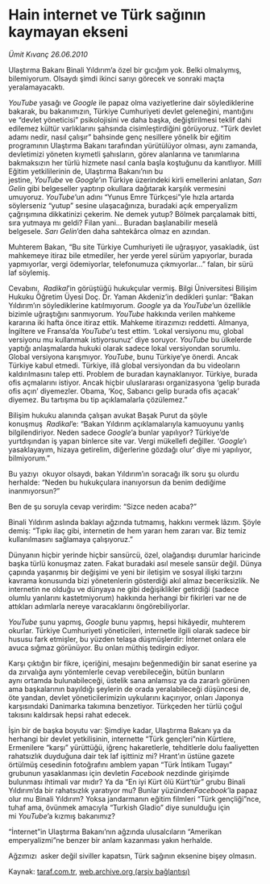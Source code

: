# Hain internet ve Türk sağının kaymayan ekseni 

*Ümit Kıvanç 26.06.2010*

<div class="yazi">
<p>Ulaştırma Bakanı Binali Yıldırım’a özel bir gıcığım yok. Belki olmalıymış, bilemiyorum. Olsaydı şimdi ikinci sarıyı görecek ve sonraki maçta yeralamayacaktı.</p>
<p><i>YouTube</i> yasağı ve <i>Google</i> ile papaz olma vaziyetlerine dair söylediklerine bakarak, bu bakanımızın, Türkiye Cumhuriyeti devlet geleneğini, mantığını ve “devlet yöneticisi” psikolojisini ve daha başka, değiştirilmesi teklif dahi edilemez kültür varlıklarını şahsında cisimleştirdiğini görüyoruz. “Türk devlet adamı nedir, nasıl çalışır” bahsinde genç nesillere yönelik bir eğitim programının Ulaştırma Bakanı tarafından yürütülüyor olması, aynı zamanda, devletimizi yöneten kıymetli şahısların, görev alanlarına ve tanımlarına bakmaksızın her türlü hizmete nasıl canla başla koştuğunu da kanıtlıyor. Millî Eğitim yetkililerinin de, Ulaştırma Bakanı’nın bu jestine, <i>YouTube</i> ve <i>Google</i>’ın Türkiye üzerindeki kirli emellerini anlatan, <i>Sarı Gelin </i>gibi belgeseller yaptırıp okullara dağıtarak karşılık vermesini umuyoruz. <i>YouTube</i>’un adını “Yunus Emre Türkçesi”yle hızla artarda söylerseniz “yutup” sesine ulaşacağınıza, buradaki açık emperyalizm çağrışımına dikkatinizi çekerim. Ne demek yutup? Bölmek parçalamak bitti, sıra yutmaya mı geldi? Filan yani... Buradan başlanabilir meselâ belgesele. <i>Sarı Gelin</i>’den daha sahtekârca olmaz en azından.</p>
<p>Muhterem Bakan, “Bu site Türkiye Cumhuriyeti ile uğraşıyor, yasakladık, üst mahkemeye itiraz bile etmediler, her yerde yerel sürüm yapıyorlar, burada yapmıyorlar, vergi ödemiyorlar, telefonumuza çıkmıyorlar...” falan, bir sürü laf söylemiş.</p>
<p>Cevabını, <i> Radikal</i>’in görüştüğü hukukçular vermiş. Bilgi Üniversitesi Bilişim Hukuku Öğretim Üyesi Doç. Dr. Yaman Akdeniz’in dedikleri şunlar: “Bakan Yıldırım’ın söylediklerine katılmıyorum. <i>Google</i> ya da <i>YouTube</i>’un özellikle bizimle uğraştığını sanmıyorum. <i>YouTube</i> hakkında verilen mahkeme kararına iki hafta önce itiraz ettik. Mahkeme itirazımızı reddetti. Almanya, İngiltere ve Fransa’da <i>YouTube</i>’u test ettim. ‘Lokal versiyonu mu, global versiyonu mu kullanmak istiyorsunuz’ diye soruyor. <i>YouTube</i> bu ülkelerde yaptığı anlaşmalarda hukuki olarak sadece lokal versiyondan sorumlu. Global versiyona karışmıyor. <i>YouTube</i>, bunu Türkiye’ye önerdi. Ancak Türkiye kabul etmedi. Türkiye, illâ global versiyondan da bu videoların kaldırılmasını talep etti. Problem de buradan kaynaklanıyor. Türkiye, burada ofis açmalarını istiyor. Ancak hiçbir uluslararası organizasyona ‘gelip burada ofis açın’ diyemezler. Obama, ‘Koç, Sabancı gelip burada ofis açacak’ diyemez. Bu tartışma bu tip açıklamalarla çözülemez.”</p>
<p>Bilişim hukuku alanında çalışan avukat Başak Purut da şöyle konuşmuş <i> Radikal</i>’e: “Bakan Yıldırım açıklamalarıyla kamuoyunu yanlış bilgilendiriyor. Neden sadece <i>Google</i>’a bunlar yapılıyor? Türkiye’de yurtdışından iş yapan binlerce site var. Vergi mükellefi değiller. ‘<i>Google</i>’ı yasaklayayım, hizaya getirelim, diğerlerine gözdağı olur’ diye mi yapılıyor, bilmiyorum.”</p>
<p>Bu yazıyı  okuyor olsaydı, bakan Yıldırım’ın soracağı ilk soru şu olurdu herhalde: “Neden bu hukukçulara inanıyorsun da benim dediğime inanmıyorsun?”</p>
<p>Ben de şu soruyla cevap verirdim: “Sizce neden acaba?”</p>
<p>Binali Yıldırım aslında baklayı ağzında tutmamış, hakkını vermek lâzım. Şöyle demiş: “Tıpkı ilaç gibi, internetin de hem yararı hem zararı var. Biz temiz kullanılmasını sağlamaya çalışıyoruz.”</p>
<p>Dünyanın hiçbir yerinde hiçbir sansürcü, özel, olağandışı durumlar haricinde başka türlü konuşmaz zaten. Fakat buradaki asıl mesele sansür değil. Dünya çapında yaşanmış bir değişimi ve yeni bir iletişim ve sosyal ilişki tarzını kavrama konusunda bizi yönetenlerin gösterdiği akıl almaz beceriksizlik. Ne internetin ne olduğu ve dünyaya ne gibi değişiklikler getirdiği (sadece olumlu yanlarını kastetmiyorum) hakkında herhangi bir fikirleri var ne de attıkları adımlarla nereye varacaklarını öngörebiliyorlar.</p>
<p><i>YouTube</i> şunu yapmış, <i>Google</i> bunu yapmış, hepsi hikâyedir, muhterem okurlar. Türkiye Cumhuriyeti yöneticileri, internetle ilgili olarak sadece bir hususu fark etmişler, bu yüzden telaşa düşmüşlerdir: İnternet onlara ele avuca sığmaz görünüyor. Bu onları müthiş tedirgin ediyor.</p>
<p>Karşı çıktığın bir fikre, içeriğini, mesajını beğenmediğin bir sanat eserine ya da zırvalığa aynı yöntemlerle cevap verebileceğin, bütün bunların aynı ortamda bulunabileceği, üstelik sana anlamsız ya da zararlı görünen ama başkalarının bayıldığı şeylerin de orada yeralabileceği düşüncesi de, öte yandan, devlet yöneticilerimizin uykularını kaçırıyor, onları Japonya karşısındaki Danimarka takımına benzetiyor. Türkçeden her türlü çoğul takısını kaldırsak hepsi rahat edecek.</p>
<p>İşin bir de başka boyutu var: Şimdiye kadar, Ulaştırma Bakanı ya da herhangi bir devlet yetkilisinin, internette “Türk gençleri”nin Kürtlere, Ermenilere “karşı” yürüttüğü, iğrenç hakaretlerle, tehditlerle dolu faaliyetten rahatsızlık duyduğuna dair tek laf işittiniz mi? Hrant’ın üstüne gazete örtülmüş cesedinin fotoğrafını amblem yapan “Türk İntikam Tugayı” grubunun yasaklanması için devletin <i>Facebook</i> nezdinde girişimde bulunması ihtimali var mıdır? Ya da “En iyi Kürt ölü Kürt’tür” grubu Binali Yıldırım’da bir rahatsızlık yaratıyor mu? Bunlar yüzünden<i>Facebook</i>’la papaz olur mu Binali Yıldırım? Yoksa jandarmanın eğitim filmleri “Türk gençliği”nce, tuhaf ama, övünmek amacıyla “Turkish Gladio” diye sunulduğu için mi <i>YouTube</i>’a kızmış bakanımız?</p>
<p>“İnternet”in Ulaştırma Bakanı’nın ağzında ulusalcıların “Amerikan emperyalizmi”ne benzer bir anlam kazanması yakın herhalde.</p>
<p>Ağzımızı  asker değil siviller kapatsın, Türk sağının eksenine bişey olmasın.</p></div>

Kaynak: [taraf.com.tr](http://www.taraf.com.tr:80/umit-kivanc/makale-hain-internet-ve-turk-saginin-kaymayan-ekseni.htm), [web.archive.org (arşiv bağlantısı)](http://web.archive.org/web/20100628025421/http://www.taraf.com.tr:80/umit-kivanc/makale-hain-internet-ve-turk-saginin-kaymayan-ekseni.htm)
